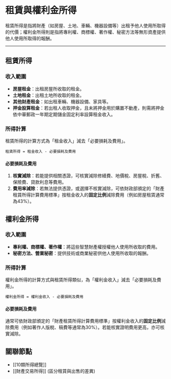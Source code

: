 # 租賃與權利金所得

租賃所得是指將財產（如房屋、土地、車輛、機器設備等）出租予他人使用所取得的代價；權利金所得則是指將專利權、商標權、著作權、秘密方法等無形資產提供他人使用所取得的報酬。

---

## 租賃所得

### 收入範圍

-   **房屋租金**：出租房屋所收取的租金。
-   **土地租金**：出租土地所收取的租金。
-   **其他財產租金**：如出租車輛、機器設備、家具等。
-   **押金設算租金**：若出租人收取押金，且未將押金用於購置不動產，則需將押金依中華郵政一年期定期儲金固定利率設算租金收入。

### 所得計算

租賃所得的計算方式為「租金收入」減去「必要損耗及費用」。

`租賃所得 = 租金收入 - 必要損耗及費用`

#### 必要損耗及費用

1.  **核實減除**：若能提供相關憑證，可核實減除修繕費、地價稅、房屋稅、折舊、保險費、貸款利息等費用。
2.  **費用率減除**：若無法提供憑證，或選擇不核實減除，可依財政部頒定的「財產租賃所得計算費用標準」按租金收入的**固定比例**減除費用（例如房屋租賃通常為43%）。

## 權利金所得

### 收入範圍

-   **專利權、商標權、著作權**：將這些智慧財產權授權他人使用所收取的費用。
-   **秘密方法、營業秘密**：提供技術或商業秘密供他人使用所收取的報酬。

### 所得計算

權利金所得的計算方式與租賃所得類似，為「權利金收入」減去「必要損耗及費用」。

`權利金所得 = 權利金收入 - 必要損耗及費用`

#### 必要損耗及費用

通常可依財政部頒定的「財產租賃所得計算費用標準」按權利金收入的**固定比例**減除費用（例如著作人版稅、稿費等通常為30%）。若能核實證明費用更高，亦可核實減除。

## 關聯節點
- [[10類所得總覽]]
- [[財產交易所得]] (區分租賃與出售的差異)
